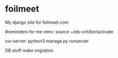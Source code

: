 # foilmeet
My django site for foilmeet.com


#reminders for me
venv: source ~/eb-virt/bin/activate

run server: 
python3 manage.py runserver


DB stuff make migration


